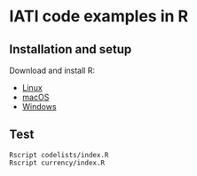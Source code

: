 # IATI code examples in R

## Installation and setup

Download and install R:
- [Linux](https://cran.r-project.org/bin/linux/)
- [macOS](https://cran.r-project.org/bin/macosx/)
- [Windows](https://cran.r-project.org/bin/windows/)

## Test

```
Rscript codelists/index.R
Rscript currency/index.R
```